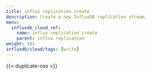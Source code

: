 ```yaml
---
title: influx replication create
description: Create a new InfluxDB replication stream.
menu:
  influxdb_cloud_ref:
    name: influx replication create
    parent: influx replication
weight: 101
influxdb/cloud/tags: [write]
---
```


{{< duplicate-oss >}}
